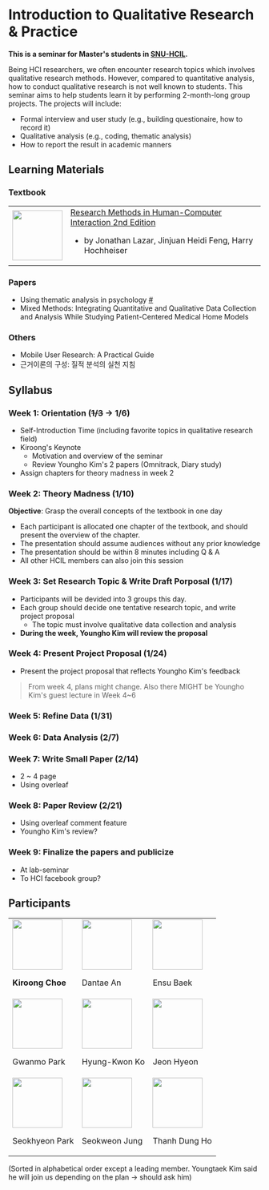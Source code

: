 # Introduction to Qualitative Research & Practice

**This is a seminar for Master's students in [SNU-HCIL](http://hcil.snu.ac.kr).**  

Being HCI researchers, we often encounter research topics which involves qualitative research methods. However, compared to quantitative analysis, how to conduct qualitative research is not well known to students. This seminar aims to help students learn it by performing 2-month-long group projects. The projects will include:

* Formal interview and user study (e.g., building questionaire, how to record it)
* Qualitative analysis (e.g., coding, thematic analysis)
* How to report the result in academic manners

## Learning Materials

### Textbook

<table>
  <tr>
    <td>
      <img src="https://images-na.ssl-images-amazon.com/images/I/51Ui3TGg9FL._SX402_BO1,204,203,200_.jpg" width="100" />
    </td>
    <td>
      <a href="https://www.amazon.com/Research-Methods-Human-Computer-Interaction-Jonathan/dp/0128053909/ref=dp_ob_title_bk">Research Methods in Human-Computer Interaction 2nd Edition</a>
      <ul>
        <li>by Jonathan Lazar, Jinjuan Heidi Feng, Harry Hochheiser</li>
      </ul>
    </td>
  </tr>
</table>

### Papers

* Using thematic analysis in psychology [#](https://www.tandfonline.com/doi/abs/10.1191/1478088706qp063oa)
* Mixed Methods: Integrating Quantitative and Qualitative Data Collection and Analysis While Studying Patient-Centered Medical Home Models

### Others

* Mobile User Research: A Practical Guide
* 근거이론의 구성: 질적 분석의 실천 지침

## Syllabus

### Week 1: Orientation (~~1/3~~ -> 1/6)

* Self-Introduction Time (including favorite topics in qualitative research field)
* Kiroong's Keynote
  * Motivation and overview of the seminar
  * Review Youngho Kim's 2 papers (Omnitrack, Diary study)
* Assign chapters for theory madness in week 2

### Week 2: Theory Madness (1/10)

**Objective**:  Grasp the overall concepts of the textbook in one day

* Each participant is allocated one chapter of the textbook, and should present the overview of the chapter.
* The presentation should assume audiences without any prior knowledge
* The presentation should be within 8 minutes including Q & A
* All other HCIL members can also join this session
  
### Week 3: Set Research Topic & Write Draft Porposal (1/17)

* Participants will be devided into 3 groups this day.
* Each group should decide one tentative research topic, and write project proposal
  * The topic must involve qualitative data collection and analysis
* **During the week, Youngho Kim will review the proposal**

### Week 4: Present Project Proposal (1/24)

* Present the project proposal that reflects Youngho Kim's feedback

> From week 4, plans might change. Also there MIGHT be Youngho Kim's guest lecture in Week 4~6

### Week 5: Refine Data (1/31)

### Week 6: Data Analysis (2/7)

### Week 7: Write Small Paper (2/14)

* 2 ~ 4 page
* Using overleaf

### Week 8: Paper Review (2/21)

* Using overleaf comment feature
* Youngho Kim's review?

### Week 9: Finalize the papers and publicize

* At lab-seminar
* To HCI facebook group?

## Participants

<table>
  <tr>
    <td>
      <img src="http://hcil.snu.ac.kr/system/people/profile_images/37/retina/ae2c7f34ee02bcae702939f237ae9c6eba4c2652.jpg" width="100" />
      <strong><p>Kiroong Choe</p></strong>
    </td>
    <td>
      <img src="http://hcil.snu.ac.kr/system/people/profile_images/50/retina/1938ad32ddb91c135e9c41d3d474efef10c6f6e4.jpg" width="100" />
      <p>Dantae An</p>
    </td>
    <td>
      <img src="http://hcil.snu.ac.kr/system/people/profile_images/55/retina/159a1668c25ed90087902fae19904ac52659f71c.jpg" width="100" />
      <p>Ensu Baek</p>
    </td>
  </tr>
  <tr>
    <td>
      <img src="http://hcil.snu.ac.kr/system/people/profile_images/46/retina/888238c2ca1201eb4f456d2e08c12bd9c5b36f78.jpg" width="100" />
      <p>Gwanmo Park</p>
    </td>
    <td>
      <img src="http://hcil.snu.ac.kr/system/people/profile_images/52/retina/6d7ffe2ea52960dee5e48acf8ec0d0bc1788c4f0.jpg" width="100" />
      <p>Hyung-Kwon Ko</p>
    </td>
    <td>
      <img src="https://www.cs.cornell.edu/courses/cs3110/2015sp/resources/images/staff/anonymous.png" width="100" />
      <p>Jeon Hyeon</p>
    </td>
  </tr>
  <tr>
    <td>
      <img src="http://hcil.snu.ac.kr/system/people/profile_images/53/retina/e3c04877d8f0711b5563a00ae55f313c6d98babd.jpg" width="100" />
      <p>Seokhyeon Park</p>
    </td>
    <td>
      <img src="http://hcil.snu.ac.kr/system/people/profile_images/45/retina/e846546be27c84cd01381890f005a77f4a47945a.jpg" width="100" />
      <p>Seokweon Jung</p>
    </td>
    <td>
      <img src="http://hcil.snu.ac.kr/system/people/profile_images/42/retina/4678bdb8081f43c0711b32b25327967dfbf56388.jpg" width="100" />
      <p>Thanh Dung Ho</p>
    </td>
    
  </tr>
</table>

(Sorted in alphabetical order except a leading member. Youngtaek Kim said he will join us depending on the plan -> should ask him)
